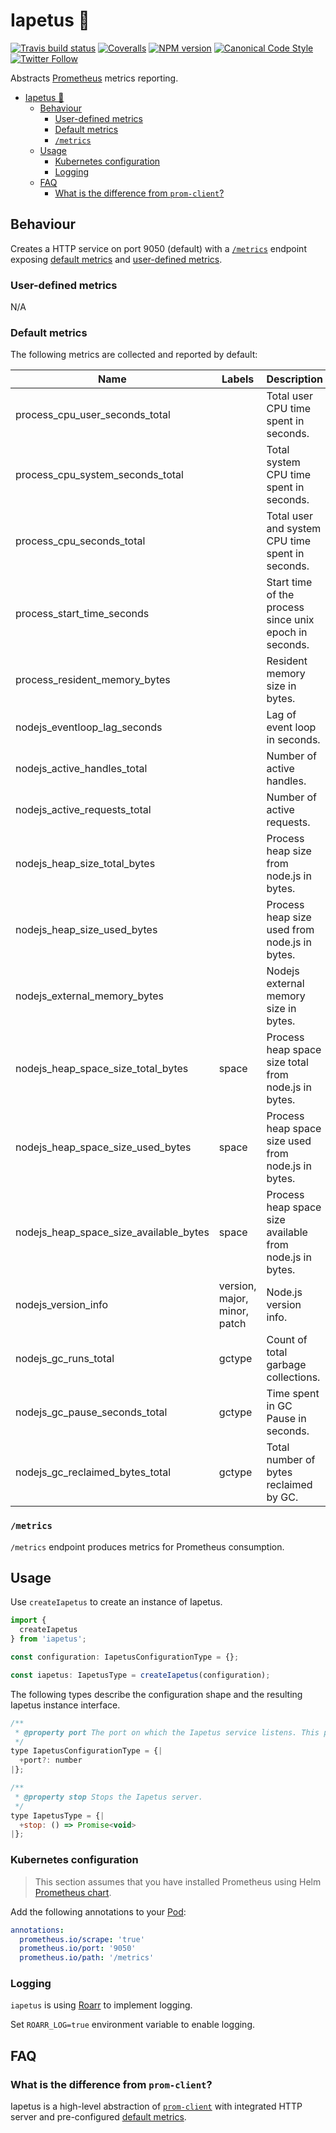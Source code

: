 <a name="iapetus"></a>
# Iapetus 🔱

[![Travis build status](http://img.shields.io/travis/gajus/iapetus/master.svg?style=flat-square)](https://travis-ci.org/gajus/iapetus)
[![Coveralls](https://img.shields.io/coveralls/gajus/iapetus.svg?style=flat-square)](https://coveralls.io/github/gajus/iapetus)
[![NPM version](http://img.shields.io/npm/v/iapetus.svg?style=flat-square)](https://www.npmjs.org/package/iapetus)
[![Canonical Code Style](https://img.shields.io/badge/code%20style-canonical-blue.svg?style=flat-square)](https://github.com/gajus/canonical)
[![Twitter Follow](https://img.shields.io/twitter/follow/kuizinas.svg?style=social&label=Follow)](https://twitter.com/kuizinas)

Abstracts [Prometheus](https://prometheus.io/) metrics reporting.

* [Iapetus 🔱](#iapetus)
    * [Behaviour](#iapetus-behaviour)
        * [User-defined metrics](#iapetus-behaviour-user-defined-metrics)
        * [Default metrics](#iapetus-behaviour-default-metrics)
        * [`/metrics`](#iapetus-behaviour-metrics)
    * [Usage](#iapetus-usage)
        * [Kubernetes configuration](#iapetus-usage-kubernetes-configuration)
        * [Logging](#iapetus-usage-logging)
    * [FAQ](#iapetus-faq)
        * [What is the difference from `prom-client`?](#iapetus-faq-what-is-the-difference-from-prom-client)


<a name="iapetus-behaviour"></a>
## Behaviour

Creates a HTTP service on port 9050 (default) with a [`/metrics`](#metrics) endpoint exposing [default metrics](#default-metrics) and [user-defined metrics](#user-defined-metrics).

<a name="iapetus-behaviour-user-defined-metrics"></a>
### User-defined metrics

N/A

<a name="iapetus-behaviour-default-metrics"></a>
### Default metrics

The following metrics are collected and reported by default:

|Name|Labels|Description|
|---|---|---|
|process_cpu_user_seconds_total||Total user CPU time spent in seconds.|
|process_cpu_system_seconds_total||Total system CPU time spent in seconds.|
|process_cpu_seconds_total||Total user and system CPU time spent in seconds.|
|process_start_time_seconds||Start time of the process since unix epoch in seconds.|
|process_resident_memory_bytes||Resident memory size in bytes.|
|nodejs_eventloop_lag_seconds||Lag of event loop in seconds.|
|nodejs_active_handles_total||Number of active handles.|
|nodejs_active_requests_total||Number of active requests.|
|nodejs_heap_size_total_bytes||Process heap size from node.js in bytes.|
|nodejs_heap_size_used_bytes||Process heap size used from node.js in bytes.|
|nodejs_external_memory_bytes||Nodejs external memory size in bytes.|
|nodejs_heap_space_size_total_bytes|space|Process heap space size total from node.js in bytes.|
|nodejs_heap_space_size_used_bytes|space|Process heap space size used from node.js in bytes.|
|nodejs_heap_space_size_available_bytes|space|Process heap space size available from node.js in bytes.|
|nodejs_version_info|version, major, minor, patch|Node.js version info.|
|nodejs_gc_runs_total|gctype|Count of total garbage collections.|
|nodejs_gc_pause_seconds_total|gctype|Time spent in GC Pause in seconds.|
|nodejs_gc_reclaimed_bytes_total|gctype|Total number of bytes reclaimed by GC.|

<!--
  const metrics = register.getMetricsAsArray();

  for (const metric of metrics) {
    console.log('|' + metric.name + '|' + metric.labelNames.join(', ') + '|' + metric.help + '|');
  }
-->

<a name="iapetus-behaviour-metrics"></a>
### <code>/metrics</code>

`/metrics` endpoint produces metrics for Prometheus consumption.

<a name="iapetus-usage"></a>
## Usage

Use `createIapetus` to create an instance of Iapetus.

```js
import {
  createIapetus
} from 'iapetus';

const configuration: IapetusConfigurationType = {};

const iapetus: IapetusType = createIapetus(configuration);

```

The following types describe the configuration shape and the resulting Iapetus instance interface.

```js
/**
 * @property port The port on which the Iapetus service listens. This port must be different than your main service port, if any. The default port is 9050.
 */
type IapetusConfigurationType = {|
  +port?: number
|};

/**
 * @property stop Stops the Iapetus server.
 */
type IapetusType = {|
  +stop: () => Promise<void>
|};

```

<a name="iapetus-usage-kubernetes-configuration"></a>
### Kubernetes configuration

> This section assumes that you have installed Prometheus using Helm [Prometheus chart](https://github.com/helm/charts/tree/master/stable/prometheus).

Add the following annotations to your [Pod](https://kubernetes.io/docs/concepts/workloads/pods/pod-overview/):

```yaml
annotations:
  prometheus.io/scrape: 'true'
  prometheus.io/port: '9050'
  prometheus.io/path: '/metrics'

```

<a name="iapetus-usage-logging"></a>
### Logging

`iapetus` is using [Roarr](https://github.com/gajus/roarr) to implement logging.

Set `ROARR_LOG=true` environment variable to enable logging.

<a name="iapetus-faq"></a>
## FAQ

<a name="iapetus-faq-what-is-the-difference-from-prom-client"></a>
### What is the difference from <code>prom-client</code>?

Iapetus is a high-level abstraction of [`prom-client`](https://github.com/siimon/prom-client) with integrated HTTP server and pre-configured [default metrics](#default-metrics).

